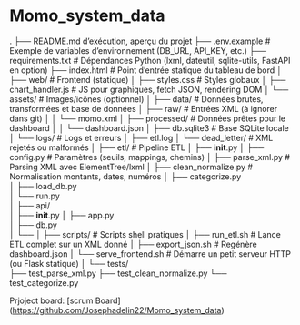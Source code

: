 # Momo_system_data

.
├── README.md                d’exécution, aperçu du projet
├── .env.example            # Exemple de variables d’environnement (DB_URL, API_KEY, etc.)
├── requirements.txt        # Dépendances Python (lxml, dateutil, sqlite-utils, FastAPI en option)
├── index.html              # Point d’entrée statique du tableau de bord
│
├── web/                    # Frontend (statique)
│   ├── styles.css          # Styles globaux
│   ├── chart_handler.js    # JS pour graphiques, fetch JSON, rendering DOM
│   └── assets/             # Images/icônes (optionnel)
│
├── data/                   # Données brutes, transformées et base de données
│   ├── raw/                # Entrées XML (à ignorer dans git)
│   │   └── momo.xml
│   ├── processed/          # Données prêtes pour le dashboard
│   │   └── dashboard.json
│   ├── db.sqlite3          # Base SQLite locale
│   └── logs/               # Logs et erreurs
│       ├── etl.log
│       └── dead_letter/    # XML rejetés ou malformés
│
├── etl/                    # Pipeline ETL
│   ├── __init__.py
│   ├── config.py           # Paramètres (seuils, mappings, chemins)
│   ├── parse_xml.py        # Parsing XML avec ElementTree/lxml
│   ├── clean_normalize.py  # Normalisation montants, dates, numéros
│   ├── categorize.py       
│   ├── load_db.py           
│   └── run.py              
│
├── api/                    
│   ├── __init__.py
│   ├── app.py              
│   ├── db.py                
│   └── 
│
├── scripts/                # Scripts shell pratiques
│   ├── run_etl.sh          # Lance ETL complet sur un XML donné
│   ├── export_json.sh      # Regénère dashboard.json
│   └── serve_frontend.sh   # Démarre un petit serveur HTTP (ou Flask statique)
│
└── tests/                 
    ├── test_parse_xml.py
    ├── test_clean_normalize.py
    └── test_categorize.py


Prjoject board: [scrum Board] (https://github.com/Josephadelin22/Momo_system_data)
